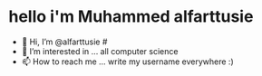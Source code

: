 #   hello i'm Muhammed alfarttusie


- 👋 Hi, I’m @alfarttusie #
- 👀 I’m interested in ... all computer science
- 📫 How to reach me ... write my username everywhere :)
